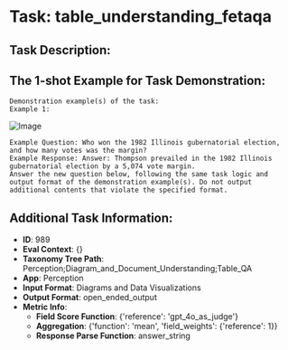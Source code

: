 # Task: table_understanding_fetaqa

## Task Description:



## The 1-shot Example for Task Demonstration:

```
Demonstration example(s) of the task:
Example 1:
```

![Image](F1.png)

```
Example Question: Who won the 1982 Illinois gubernatorial election, and how many votes was the margin?
Example Response: Answer: Thompson prevailed in the 1982 Illinois gubernatorial election by a 5,074 vote margin.
Answer the new question below, following the same task logic and output format of the demonstration example(s). Do not output additional contents that violate the specified format.
```

## Additional Task Information:

- **ID**: 989
- **Eval Context**: {}
- **Taxonomy Tree Path**: Perception;Diagram_and_Document_Understanding;Table_QA
- **App**: Perception
- **Input Format**: Diagrams and Data Visualizations
- **Output Format**: open_ended_output
- **Metric Info**:
  - **Field Score Function**: {'reference': 'gpt_4o_as_judge'}
  - **Aggregation**: {'function': 'mean', 'field_weights': {'reference': 1}}
  - **Response Parse Function**: answer_string
